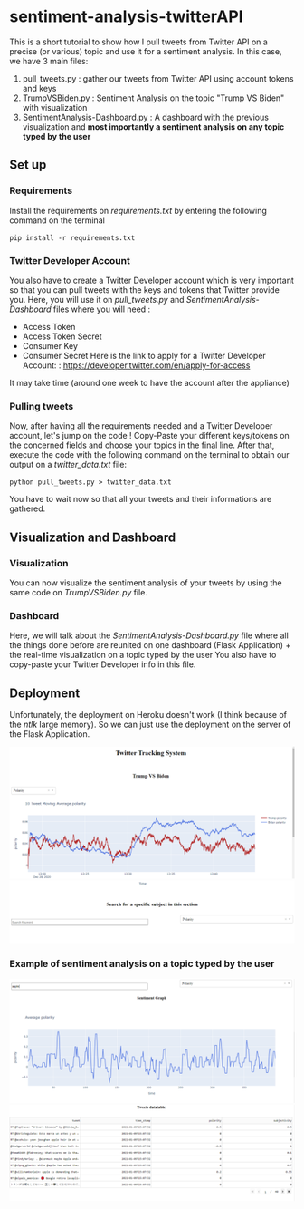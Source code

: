 # sentiment-analysis-twitterAPI
This is a short tutorial to show how I pull tweets from Twitter API on a precise (or various) topic and use it for a sentiment analysis.
In this case, we have 3 main files:
1. pull_tweets.py : gather our tweets from Twitter API using account tokens and keys
2. TrumpVSBiden.py : Sentiment Analysis on the topic "Trump VS Biden" with visualization
3. SentimentAnalysis-Dashboard.py : A dashboard with the previous visualization and **most importantly a sentiment analysis on any topic typed by the user**

## Set up
### Requirements
Install the requirements on *requirements.txt* by entering the following command on the terminal
```
pip install -r requirements.txt
```

### Twitter Developer Account
You also have to create a Twitter Developer account which is very important so that you can pull tweets with the keys and tokens that Twitter provide you.
Here, you will use it on *pull_tweets.py* and *SentimentAnalysis-Dashboard* files where you will need :
* Access Token
* Access Token Secret
* Consumer Key
* Consumer Secret
Here is the link to apply for a Twitter Developer Account: : https://developer.twitter.com/en/apply-for-access
  
It may take time (around one week to have the account after the appliance)

### Pulling tweets
Now, after having all the requirements needed and a Twitter Developer account, let's jump on the code !
Copy-Paste your different keys/tokens on the concerned fields and choose your topics in the final line.
After that, execute the code with the following command on the terminal to obtain our output on a *twitter_data.txt* file:
```
python pull_tweets.py > twitter_data.txt
```
You have to wait now so that all your tweets and their informations are gathered.

## Visualization and Dashboard
### Visualization
You can now visualize the sentiment analysis of your tweets by using the same code on *TrumpVSBiden.py* file.

### Dashboard
Here, we will talk about the *SentimentAnalysis-Dashboard.py* file where all the things done before are reunited on one dashboard (Flask Application) + the real-time visualization on a topic typed by the user
You also have to copy-paste your Twitter Developer info in this file.

## Deployment
Unfortunately, the deployment on Heroku doesn't work (I think because of the *ntlk* large memory).
So we can just use the deployment on the server of the Flask Application.

![](https://raw.githubusercontent.com/JalilB24/sentiment-analysis-twitterAPI/main/1.png)
![](https://raw.githubusercontent.com/JalilB24/sentiment-analysis-twitterAPI/main/2.png)

### Example of sentiment analysis on a topic typed by the user

![](https://raw.githubusercontent.com/JalilB24/sentiment-analysis-twitterAPI/main/3.png)
![](https://raw.githubusercontent.com/JalilB24/sentiment-analysis-twitterAPI/main/4.png)